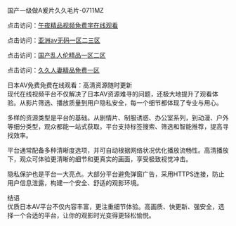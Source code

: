 国产一级做A爰片久久毛片-0711MZ

点击访问：<a href="https://heiliaoxwd5i8.pages.dev">午夜精品视频免费字在线观看</a>

点击访问：<a href="https://heiliaowt0d7p.pages.dev">亚洲av无码一区二三区</a>

点击访问：<a href="https://heiliaozj3tjd.pages.dev">国产乱人伦精品一区二区</a>

点击访问：<a href="https://heiliaoxqkkct.pages.dev">久久人妻精品免费一区</a>

日本AV免费免费在线观看：高清资源随时更新  
现代在线视频平台不仅解决了日本AV资源难寻的问题，还极大地提升了观看体验。从影片筛选、播放质量到用户隐私安全，每一个细节都体现了专业与用心。

多样的资源类型是平台的基础。从剧情片、制服诱惑、办公室系列，到动漫、户外等细分类型，观众都能一站式获取。平台支持标签搜索、筛选和智能推荐，提高寻找效率。

平台通常配备多种清晰度选项，并可自动根据网络状况优化播放流畅性。高清播放下，观众可体验更清晰的细节和更真实的画面，享受极致视觉冲击。

隐私保护也是平台一大亮点。大部分平台避免弹窗广告，采用HTTPS连接，防止用户信息泄露，构建一个安全、舒适的观影环境。

结语  
优质日本AV平台不仅内容丰富，更注重细节体验。高画质、快更新、强安全，选择一个合适的平台，让你的观影时光变得更轻松愉悦。

<span style="display:none;">[Canonical link](https://github.com/sisi40444/abcav10 )</span>
